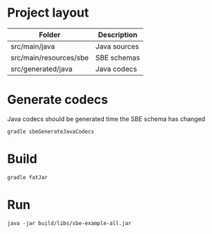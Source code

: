 # Project layout

| Folder                 | Description  |
| ---------------------- | -------------|
| src/main/java          | Java sources |
| src/main/resources/sbe | SBE schemas  |
| src/generated/java     | Java codecs  |

# Generate codecs 

Java codecs should be generated time the SBE schema has changed

```
gradle sbeGenerateJavaCodecs
```

# Build

```
gradle fatJar
```

# Run

```
java -jar build/libs/sbe-example-all.jar
```